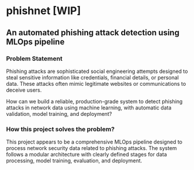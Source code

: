 # phishnet [WIP]

## An automated phishing attack detection using MLOps pipeline

### Problem Statement

Phishing attacks are sophisticated social engineering attempts designed to steal sensitive information like credentials, financial details, or personal data. These attacks often mimic legitimate websites or communications to deceive users.

How can we build a reliable, production-grade system to detect phishing attacks in network data using machine learning, with automatic data validation, model training, and deployment?

### How this project solves the problem?

This project appears to be a comprehensive MLOps pipeline designed to process network security data related to phishing attacks. The system follows a modular architecture with clearly defined stages for data processing, model training, evaluation, and deployment.
